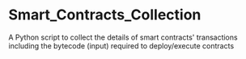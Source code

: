 # Smart_Contracts_Collection
A Python script to collect the details of smart contracts' transactions including the bytecode (input) required to deploy/execute contracts
